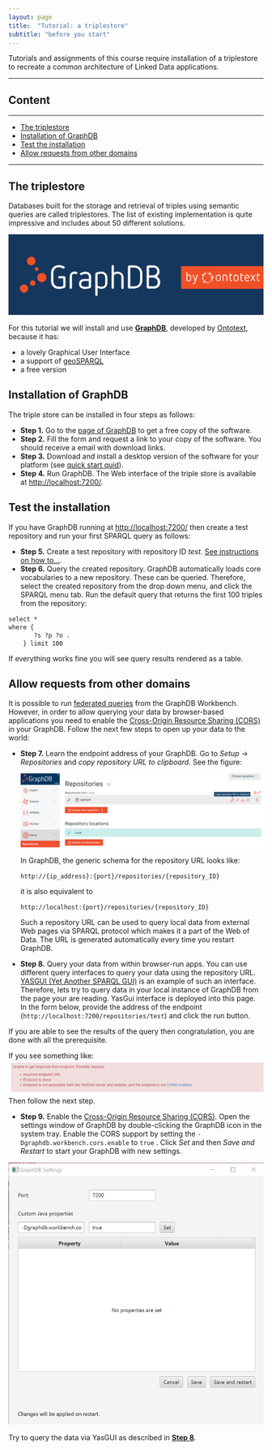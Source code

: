 ```yaml
---
layout: page
title:  "Tutorial: a triplestore"
subtitle: "before you start"
---
```


<link href='https://cdn.jsdelivr.net/npm/yasgui@2.7.29/dist/yasgui.min.css' rel='stylesheet' type='text/css'/>
<script src='https://cdn.jsdelivr.net/npm/yasgui@2.7.29/dist/yasgui.min.js'></script>

Tutorials and assignments of this course require installation of a triplestore
to recreate a common architecture of Linked Data applications. 

---------------

## Content
---
- [The triplestore](#backend)
- [Installation of GraphDB](#graphdb)
- [Test the installation](#test)
- [Allow requests from other domains](#cors) 

---------------

## The triplestore <a name="backend"></a>
Databases built for the storage and retrieval of triples using semantic queries are called triplestores. 
The list of existing implementation is quite impressive and includes about 50 different solutions. 

<img src="graphdb_logo.png" alt="GraphDB">

For this tutorial we will install and use **[GraphDB](https://www.ontotext.com/products/graphdb/)**, 
developed by [Ontotext](https://www.ontotext.com/), because it has: 
- a lovely Graphical User Interface
- a support of [geoSPARQL](http://graphdb.ontotext.com/documentation/free/geosparql-support.html)
- a free version

## Installation of GraphDB <a name="graphdb"></a>
The triple store can be installed in four steps as follows:

- **Step 1.** Go to the [page of GraphDB](https://www.ontotext.com/products/graphdb/graphdb-free/) to get a free copy of the software.
- **Step 2.** Fill the form and request a link to your copy of the software. You should receive a email with download links. 
- **Step 3.** Download and install a desktop version of the software for your platform (see [quick start quid](http://graphdb.ontotext.com/documentation/8.9/free/quick-start-guide.html#run-graphdb-as-a-desktop-installation)).   
- **Step 4.** Run GraphDB. The Web interface of the triple store is available at [http://localhost:7200/](http://localhost:7200/).

## Test the installation <a name="test"></a>
If you have GraphDB running at [http://localhost:7200/](http://localhost:7200/) then create 
a test repository and run your first SPARQL query as follows:  

- **Step 5.** Create a test repository with repository ID *test*. [See instructions on how to...](http://graphdb.ontotext.com/documentation/8.9/free/quick-start-guide.html#create-a-repository).
- **Step 6.** Query the created repository. GraphDB automatically loads core vocabularies to 
a new repository. These can be queried. Therefore, select the created repository from the 
 drop down menu, and click the SPARQL menu tab. Run the default query that returns 
 the first 100 triples from the repository:
 
 ```` sparql
 select * 
 where {
      	?s ?p ?o .
     } limit 100      
````
If everything works fine you will see query results rendered as a table. 

## Allow requests from other domains <a name="cors"></a>
It is possible to run [federated queries](https://www.w3.org/TR/2013/REC-sparql11-federated-query-20130321/) from the GraphDB Workbench. 
However, in order to allow querying your data by browser-based applications you need to 
enable the [Cross-Origin Resource Sharing (CORS)](https://developer.mozilla.org/en-US/docs/Web/HTTP/CORS) in your GraphDB. 
Follow the next few steps to open up your data to the world:

- **Step 7.** Learn the endpoint address of your GraphDB. Go to *Setup* -> *Repositories* 
and *copy repository URL to clipboard*. See the figure:

  <img src="graphdb_endpoint_url.png" alt="copy repository URL to clipboard">
  
  In GraphDB, the generic schema for the repository URL looks 
  like:

  ```
  http://{ip_address}:{port}/repositories/{repository_ID}
  ```
  it is also equivalent to 
  
  
  ```
  http://localhost:{port}/repositories/{repository_ID}
  ```
  
   Such a repository URL can be used to query local data from external Web pages via SPARQL protocol
  which makes it a part of the Web of Data. The URL is generated automatically every time you restart GraphDB. 
  
- **Step 8.**<a name="step8"></a>  Query your data from within browser-run apps. You can use different query interfaces to 
query your data using the repository URL. 
[YASGUI (Yet Another SPARQL GUI)](http://yasgui.org/) is an example of such an interface. 
Therefore, lets try to query data in your local instance of GraphDB from the page your are reading. 
YasGui interface is deployed into this page. In the form below, 
provide the address of the endpoint (`http://localhost:7200/repositories/test`) and click the run button. 

<div id='yasgui'></div>  
<script type="text/javascript">
    var yasgui = YASGUI(document.getElementById("yasgui"), {
        //Uncomment below to change the default endpoint
        //Note: If you've already opened the YASGUI page before, you should first clear your
        //local-storage cache before you will see the changes taking effect
        yasqe:{sparql:{endpoint:'http://localhost:7200/repositories/test'}}
    });
</script>


If you are able to see the results of the query then congratulation, you are done with all the prerequisite. 

If you see something like:
<img src="CORS_NO.png" alt="CORS_NO">
Then follow the next step. 

- **Step 9.**  Enable the [Cross-Origin Resource Sharing (CORS)](https://developer.mozilla.org/en-US/docs/Web/HTTP/CORS). 
Open the settings window of GraphDB by double-clicking the GraphDB icon in the system tray. 
Enable the CORS support by setting the `-Dgraphdb.workbench.cors.enable` to `true` . 
Click *Set* and then *Save and Restart* to start your GraphDB with new settings. 
 <img src="CORS_YES.png" alt="CORS_YES">

Try to query the data via YasGUI as described in [**Step 8**](#step8).